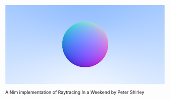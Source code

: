 
![Output](https://raw.githubusercontent.com/samloeschen/nim-rays/master/output.png)

A Nim implementation of Raytracing In a Weekend by Peter Shirley
